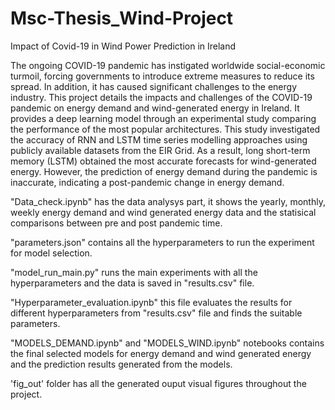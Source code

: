 # Msc-Thesis_Wind-Project
Impact of Covid-19 in Wind Power Prediction in Ireland

The ongoing COVID-19 pandemic has instigated worldwide social-economic turmoil, forcing governments to introduce extreme measures to reduce its spread. In addition, 
it has caused significant challenges to the energy industry. This project details the impacts and challenges of the COVID-19 pandemic on energy demand and wind-generated 
energy in Ireland. It provides a deep learning model through an experimental study comparing the performance of the most popular architectures. This study
investigated the accuracy of RNN and LSTM time series modelling approaches using publicly available datasets from the EIR Grid. As a result, long short-term memory (LSTM) obtained the most accurate forecasts for wind-generated energy. However, the prediction of energy demand during the pandemic is inaccurate, 
indicating a post-pandemic change in energy demand.


"Data_check.ipynb" has the data analysys part, it shows the yearly, monthly, weekly energy demand and wind generated energy data and the statisical comparisons between pre and post pandemic time.

"parameters.json" contains all the hyperparameters to run the experiment for model selection.

"model_run_main.py" runs the main experiments with all the hyperparameters and the data is saved in "results.csv" file.

"Hyperparameter_evaluation.ipynb" this file evaluates the results for different hyperparameters from "results.csv" file and finds the suitable parameters.

"MODELS_DEMAND.ipynb" and "MODELS_WIND.ipynb" notebooks contains the final selected models for energy demand and wind generated energy and the prediction results generated from the models.

'fig_out' folder has all the generated ouput visual figures throughout the project.




